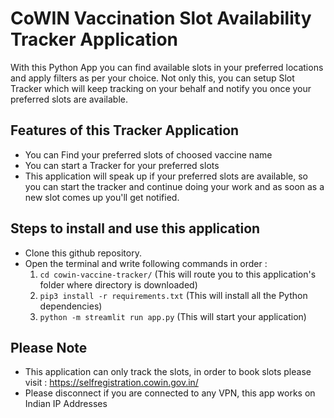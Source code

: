 # CoWIN Vaccination Slot Availability Tracker Application
With this Python App you can find available slots in your preferred locations and apply filters as per your choice. Not only this, you can setup Slot Tracker which will keep tracking on your behalf and notify you once your preferred slots are available.

## Features of this Tracker Application
* You can Find your preferred slots of choosed vaccine name
* You can start a Tracker for your preferred slots
* This application will speak up if your preferred slots are available, so you can start the tracker and continue doing your work and as soon as a new slot comes up you'll get notified.

## Steps to install and use this application
* Clone this github repository.
* Open the terminal and write following commands in order :
  1. `cd cowin-vaccine-tracker/`  (This will route you to this application's folder where directory is downloaded)
  2. `pip3 install -r requirements.txt`  (This will install all the Python dependencies)
  3. `python -m streamlit run app.py`  (This will start your application)

## Please Note
* This application can only track the slots, in order to book slots please visit : https://selfregistration.cowin.gov.in/
* Please disconnect if you are connected to any VPN, this app works on Indian IP Addresses 



